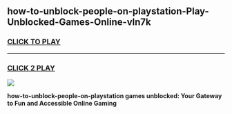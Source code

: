
## how-to-unblock-people-on-playstation-Play-Unblocked-Games-Online-vln7k
<h3>
<a href="https://premium76.site?title=how-to-unblock-people-on-playstation&ref=25A">CLICK TO PLAY</a></h3>
<hr>

<h3>
<a href="https://premium76.site?title=how-to-unblock-people-on-playstation&ref=25A">CLICK 2 PLAY</a>
  
</h3>

<a href="https://premium76.site?title=how-to-unblock-people-on-playstation&ref=25A"><img src="https://clearcache.store/games.png"></a>


**how-to-unblock-people-on-playstation games unblocked: Your Gateway to Fun and Accessible Online Gaming**
